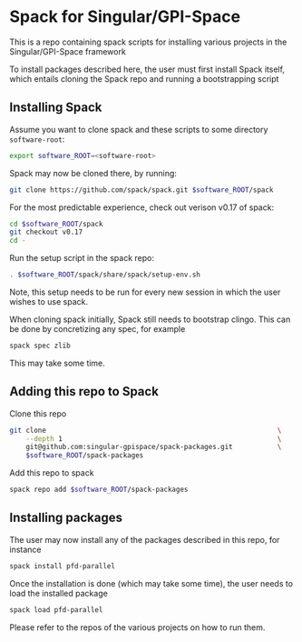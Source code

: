 # Spack for Singular/GPI-Space

This is a repo containing spack scripts for installing various projects in the
Singular/GPI-Space framework

To install packages described here, the user must first install Spack itself,
which entails cloning the Spack repo and running a bootstrapping script

## Installing Spack
Assume you want to clone spack and these scripts to some directory
`software-root`:

```bash
export software_ROOT=<software-root>

```

Spack may now be cloned there, by running:

```bash
git clone https://github.com/spack/spack.git $software_ROOT/spack

```

For the most predictable experience, check out verison v0.17 of spack:
```bash
cd $software_ROOT/spack
git checkout v0.17
cd -

```

Run the setup script in the spack repo:

```bash
. $software_ROOT/spack/share/spack/setup-env.sh

```
Note, this setup needs to be run for every new session in which the user wishes
to use spack.

When cloning spack initially, Spack still needs to bootstrap clingo. This can be
done by concretizing any spec, for example
```bash
spack spec zlib

```
This may take some time.

## Adding this repo to Spack

Clone this repo

```bash
git clone                                                         \
    --depth 1                                                     \
    git@github.com:singular-gpispace/spack-packages.git           \
    $software_ROOT/spack-packages

```

Add this repo to spack
```bash
spack repo add $software_ROOT/spack-packages

```

## Installing packages
The user may now install any of the packages described in this repo, for instance

```bash
spack install pfd-parallel
```
Once the installation is done (which may take some time), the user needs to load
the installed package

```bash
spack load pfd-parallel
```

Please refer to the repos of the various projects on how to run them.
